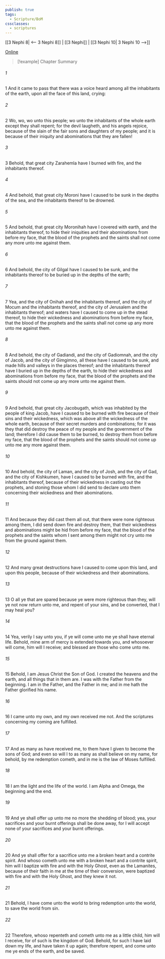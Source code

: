 ```yaml
---
publish: true
tags:
  - Scripture/BoM
cssclasses:
  - scriptures
---
```

[[3 Nephi 8| <-- 3 Nephi 8]] | [[3 Nephi]] | [[3 Nephi 10| 3 Nephi 10 -->]]

[Online](https://churchofjesuschrist.org/study/scriptures/bofm/3-ne/9?lang=eng)

>[!example] Chapter Summary
>
###### 1
1 And it came to pass that there was a voice heard among all the inhabitants of the earth, upon all the face of this land, crying:
###### 2
2 Wo, wo, wo unto this people; wo unto the inhabitants of the whole earth except they shall repent; for the devil laugheth, and his angels rejoice, because of the slain of the fair sons and daughters of my people; and it is because of their iniquity and abominations that they are fallen!
###### 3
3 Behold, that great city Zarahemla have I burned with fire, and the inhabitants thereof.
###### 4
4 And behold, that great city Moroni have I caused to be sunk in the depths of the sea, and the inhabitants thereof to be drowned.
###### 5
5 And behold, that great city Moronihah have I covered with earth, and the inhabitants thereof, to hide their iniquities and their abominations from before my face, that the blood of the prophets and the saints shall not come any more unto me against them.
###### 6
6 And behold, the city of Gilgal have I caused to be sunk, and the inhabitants thereof to be buried up in the depths of the earth;
###### 7
7 Yea, and the city of Onihah and the inhabitants thereof, and the city of Mocum and the inhabitants thereof, and the city of Jerusalem and the inhabitants thereof; and waters have I caused to come up in the stead thereof, to hide their wickedness and abominations from before my face, that the blood of the prophets and the saints shall not come up any more unto me against them.
###### 8
8 And behold, the city of Gadiandi, and the city of Gadiomnah, and the city of Jacob, and the city of Gimgimno, all these have I caused to be sunk, and made hills and valleys in the places thereof; and the inhabitants thereof have I buried up in the depths of the earth, to hide their wickedness and abominations from before my face, that the blood of the prophets and the saints should not come up any more unto me against them.
###### 9
9 And behold, that great city Jacobugath, which was inhabited by the people of king Jacob, have I caused to be burned with fire because of their sins and their wickedness, which was above all the wickedness of the whole earth, because of their secret murders and combinations; for it was they that did destroy the peace of my people and the government of the land; therefore I did cause them to be burned, to destroy them from before my face, that the blood of the prophets and the saints should not come up unto me any more against them.
###### 10
10 And behold, the city of Laman, and the city of Josh, and the city of Gad, and the city of Kishkumen, have I caused to be burned with fire, and the inhabitants thereof, because of their wickedness in casting out the prophets, and stoning those whom I did send to declare unto them concerning their wickedness and their abominations.
###### 11
11 And because they did cast them all out, that there were none righteous among them, I did send down fire and destroy them, that their wickedness and abominations might be hid from before my face, that the blood of the prophets and the saints whom I sent among them might not cry unto me from the ground against them.
###### 12
12 And many great destructions have I caused to come upon this land, and upon this people, because of their wickedness and their abominations.
###### 13
13 O all ye that are spared because ye were more righteous than they, will ye not now return unto me, and repent of your sins, and be converted, that I may heal you?
###### 14
14 Yea, verily I say unto you, if ye will come unto me ye shall have eternal life. Behold, mine arm of mercy is extended towards you, and whosoever will come, him will I receive; and blessed are those who come unto me.
###### 15
15 Behold, I am Jesus Christ the Son of God. I created the heavens and the earth, and all things that in them are. I was with the Father from the beginning. I am in the Father, and the Father in me; and in me hath the Father glorified his name.
###### 16
16 I came unto my own, and my own received me not. And the scriptures concerning my coming are fulfilled.
###### 17
17 And as many as have received me, to them have I given to become the sons of God; and even so will I to as many as shall believe on my name, for behold, by me redemption cometh, and in me is the law of Moses fulfilled.
###### 18
18 I am the light and the life of the world. I am Alpha and Omega, the beginning and the end.
###### 19
19 And ye shall offer up unto me no more the shedding of blood; yea, your sacrifices and your burnt offerings shall be done away, for I will accept none of your sacrifices and your burnt offerings.
###### 20
20 And ye shall offer for a sacrifice unto me a broken heart and a contrite spirit. And whoso cometh unto me with a broken heart and a contrite spirit, him will I baptize with fire and with the Holy Ghost, even as the Lamanites, because of their faith in me at the time of their conversion, were baptized with fire and with the Holy Ghost, and they knew it not.
###### 21
21 Behold, I have come unto the world to bring redemption unto the world, to save the world from sin.
###### 22
22 Therefore, whoso repenteth and cometh unto me as a little child, him will I receive, for of such is the kingdom of God. Behold, for such I have laid down my life, and have taken it up again; therefore repent, and come unto me ye ends of the earth, and be saved.



